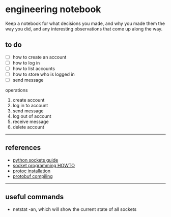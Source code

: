 # engineering notebook
Keep a notebook for what decisions you made, and why you made them the way you did, and any interesting observations that come up along the way.

## to do
- [ ] how to create an account
- [ ] how to log in
- [ ] how to list accounts
- [ ] how to store who is logged in
- [ ] send message

operations
1. create account
2. log in to account
3. send message
4. log out of account
5. receive message
6. delete account

---

## references
- [python sockets guide](https://realpython.com/python-sockets/#echo-client-and-server)
- [socket programming HOWTO](https://docs.python.org/3/howto/sockets.html)
- [protoc installation](https://grpc.io/docs/protoc-installation/)
- [protobuf compiling](https://grpc.io/docs/protoc-installation/)

---

## useful commands
- netstat -an, which will show the current state of all sockets